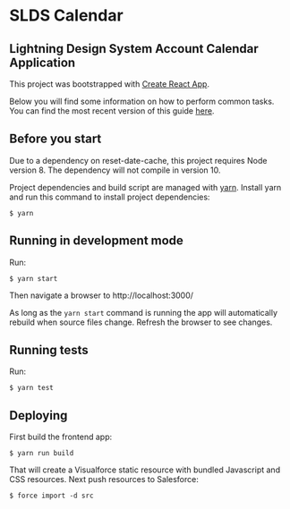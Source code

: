 # SLDS Calendar

## Lightning Design System Account Calendar Application

This project was bootstrapped with [Create React App](https://github.com/facebookincubator/create-react-app).

Below you will find some information on how to perform common tasks.<br>
You can find the most recent version of this guide [here](https://github.com/facebookincubator/create-react-app/blob/master/packages/react-scripts/template/README.md).

## Before you start

Due to a dependency on reset-date-cache, this project requires Node version 8.
The dependency will not compile in version 10.

Project dependencies and build script are managed with [yarn][]. Install yarn
and run this command to install project dependencies:

    $ yarn

[yarn]: https://yarnpkg.com/lang/en/docs/install/

## Running in development mode

Run:

    $ yarn start

Then navigate a browser to http://localhost:3000/

As long as the `yarn start` command is running the app will automatically
rebuild when source files change. Refresh the browser to see changes.

## Running tests

Run:

    $ yarn test


## Deploying

First build the frontend app:

    $ yarn run build

That will create a Visualforce static resource with bundled Javascript and CSS
resources. Next push resources to Salesforce:

    $ force import -d src
